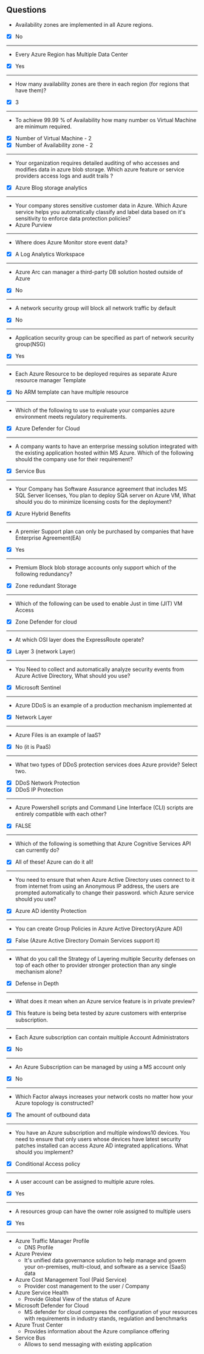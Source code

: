 ## Questions
- Availability zones are implemented in all Azure regions.
- [x] No
---
- Every Azure Region has Multiple Data Center
- [x] Yes
---
- How many availability zones are there in each region (for regions that have them)?
- [x] 3
---
- To achieve 99.99 % of Availability how many number os Virtual Machine are minimum required.
- [x] Number of Virtual Machine     -   2
- [x] Number of Availability zone   -   2 
---
- Your organization requires detailed auditing of who accesses and modifies data in azure blob storage. Which azure feature or service providers access logs and audit trails ?
- [x] Azure Blog storage analytics
---
- Your company stores sensitive customer data in Azure. Which Azure service helps you automatically classify and label data based on it's sensitivity to enforce data protection policies?
- Azure Purview
---
- Where does Azure Monitor store event data?
- [x] A Log Analytics Workspace
---
- Azure Arc can manager a third-party DB solution hosted outside of Azure
- [x] No
---
-  A network security group will block all network traffic by default
- [x] No
---
- Application security group can be specified as part of network security group(NSG)
- [x] Yes
---
- Each Azure Resource to be deployed requires as separate Azure resource manager Template
- [x] No
ARM template can have multiple resource
---
- Which of the following to use to evaluate your companies azure environment meets regulatory requirements.
- [x] Azure Defender for Cloud
---
 - A company wants to have an enterprise messing solution integrated with the existing application hosted within MS Azure. Which of the following should the company use for their requirement?
 - [x] Service Bus
---
 - Your Company has Software Assurance agreement that includes MS SQL Server licenses, You plan to deploy SQA server on Azure VM, What should you do to minimize licensing costs for the deployment?
- [x] Azure Hybrid Benefits
---
- A premier Support plan can only be purchased by companies that have Enterprise Agreement(EA)
- [x] Yes
---
- Premium Block blob storage accounts only support which of the following redundancy?
- [x] Zone redundant Storage
---
- Which of the following can be used to enable Just in time (JIT) VM Access
- [x] Zone Defender for cloud
---
- At which OSI layer does the ExpressRoute operate?
- [x] Layer 3 (network Layer)
---
- You Need to collect and automatically analyze security events from Azure Active Directory, What should you use?
- [x] Microsoft Sentinel
---
- Azure DDoS is an example of a production mechanism implemented at 
- [x] Network Layer
---
- Azure Files is an example of IaaS?
- [x] No (it is PaaS)
---
- What two types of DDoS protection services does Azure provide? Select two.
- [x] DDoS Network Protection
- [x] DDoS IP Protection
---
- Azure Powershell scripts and Command Line Interface (CLI) scripts are entirely compatible with each other?
- [x] FALSE
---
- Which of the following is something that Azure Cognitive Services API can currently do?
- [x] All of these! Azure can do it all!
---
- You need to ensure that when Azure Active Directory uses connect to it from internet from using an Anonymous IP address, the users are prompted automatically to change their password. which Azure service should you use?
- [x] Azure AD identity Protection
---
- You can create Group Policies in Azure Active Directory(Azure AD)
- [x] False (Azure Active Directory Domain Services support it)
---
- What do you call the Strategy of Layering multiple Security defenses on top of each other to provider stronger protection than any single mechanism alone?
- [x] Defense in Depth
---
- What does it mean when an Azure service feature is in private preview?
- [x] This feature is being beta tested by azure customers with enterprise subscription.
---
- Each Azure subscription can contain multiple Account Administrators
- [x] No
---
- An Azure Subscription can be managed by using a MS account only
- [x] No
---
- Which Factor always increases your network costs no matter how your Azure topology is constructed?
- [x] The amount of outbound data
---
- You have an Azure subscription and multiple windows10 devices. You need to ensure that only users whose devices have latest security patches installed can access Azure AD integrated applications. What should you implement?
- [x] Conditional Access policy
---
- A user account can be assigned to multiple azure roles.
- [x] Yes
---
- A resources group can have the owner role assigned to multiple users
- [x] Yes
---
- Azure Traffic Manager Profile
  - DNS Profile
- Azure Preview
  - It's unified data governance solution to help manage and govern your on-premises, multi-cloud, and software as a service (SaaS) data
- Azure Cost Management Tool (Paid Service)
  - Provider cost management to the user / Company
- Azure Service Health
  - Provide Global View of the status of Azure
- Microsoft Defender for Cloud
  - MS defender for cloud compares the configuration of your resources with requirements in industry stands, regulation and benchmarks
- Azure Trust Center
  - Provides information about the Azure compliance offering
- Service Bus
  - Allows to send messaging with existing application
